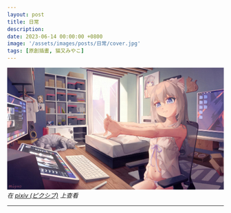 ```yaml
---
layout: post
title: 日常
description: 
date: 2023-06-14 00:00:00 +0800
image: '/assets/images/posts/日常/cover.jpg'
tags: [原創插畫, 猫又みやこ]
---
```


<div class="gallery-box">
  <div class="gallery">
    <img src="/assets/images/posts/日常/109006777_p0.jpg" loading="lazy">
  </div>
  <em>在 <a href="https://www.pixiv.net/artworks/109006777">pixiv (ピクシブ)</a> 上查看</em>
</div>

***